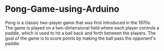 # Pong-Game-using-Arduino
Pong is a classic two-player game that was first introduced in the 1970s. The game is played on a two-dimensional field where each player controls a paddle, which is used to hit a ball back and forth between the players. The goal of the game is to score points by making the ball pass the opponent's paddle.
